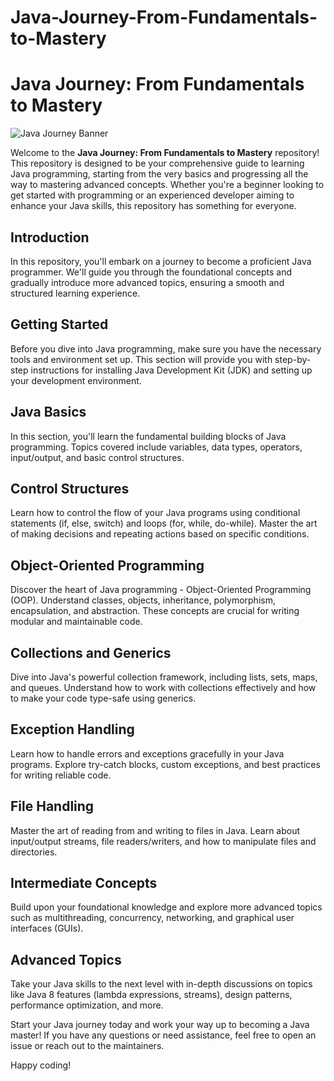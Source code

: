 # Java-Journey-From-Fundamentals-to-Mastery

# Java Journey: From Fundamentals to Mastery

![Java Journey Banner](banner.jpg)

Welcome to the **Java Journey: From Fundamentals to Mastery** repository! This repository is designed to be your comprehensive guide to learning Java programming, starting from the very basics and progressing all the way to mastering advanced concepts. Whether you're a beginner looking to get started with programming or an experienced developer aiming to enhance your Java skills, this repository has something for everyone.

## Introduction

In this repository, you'll embark on a journey to become a proficient Java programmer. We'll guide you through the foundational concepts and gradually introduce more advanced topics, ensuring a smooth and structured learning experience.

## Getting Started

Before you dive into Java programming, make sure you have the necessary tools and environment set up. This section will provide you with step-by-step instructions for installing Java Development Kit (JDK) and setting up your development environment.

## Java Basics

In this section, you'll learn the fundamental building blocks of Java programming. Topics covered include variables, data types, operators, input/output, and basic control structures.

## Control Structures

Learn how to control the flow of your Java programs using conditional statements (if, else, switch) and loops (for, while, do-while). Master the art of making decisions and repeating actions based on specific conditions.

## Object-Oriented Programming

Discover the heart of Java programming - Object-Oriented Programming (OOP). Understand classes, objects, inheritance, polymorphism, encapsulation, and abstraction. These concepts are crucial for writing modular and maintainable code.

## Collections and Generics

Dive into Java's powerful collection framework, including lists, sets, maps, and queues. Understand how to work with collections effectively and how to make your code type-safe using generics.

## Exception Handling

Learn how to handle errors and exceptions gracefully in your Java programs. Explore try-catch blocks, custom exceptions, and best practices for writing reliable code.

## File Handling

Master the art of reading from and writing to files in Java. Learn about input/output streams, file readers/writers, and how to manipulate files and directories.

## Intermediate Concepts

Build upon your foundational knowledge and explore more advanced topics such as multithreading, concurrency, networking, and graphical user interfaces (GUIs).

## Advanced Topics

Take your Java skills to the next level with in-depth discussions on topics like Java 8 features (lambda expressions, streams), design patterns, performance optimization, and more.

Start your Java journey today and work your way up to becoming a Java master! If you have any questions or need assistance, feel free to open an issue or reach out to the maintainers.

Happy coding!
